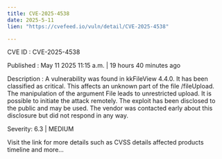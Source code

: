 ```yaml
---
title: CVE-2025-4538
date: 2025-5-11
lien: "https://cvefeed.io/vuln/detail/CVE-2025-4538"

---
```


CVE ID : CVE-2025-4538

Published :  May 11
2025
11:15 a.m. | 19 hours
40 minutes ago

Description : A vulnerability was found in kkFileView 4.4.0. It has been classified as critical. This affects an unknown part of the file /fileUpload. The manipulation of the argument File leads to unrestricted upload. It is possible to initiate the attack remotely. The exploit has been disclosed to the public and may be used. The vendor was contacted early about this disclosure but did not respond in any way.

Severity: 6.3 | MEDIUM

Visit the link for more details
such as CVSS details
affected products
timeline
and more...
